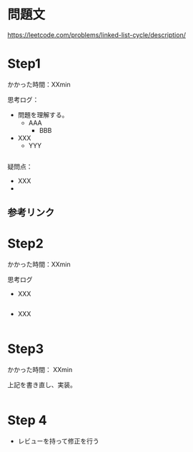 # 問題文
https://leetcode.com/problems/linked-list-cycle/description/

# Step1

かかった時間：XXmin

思考ログ：
- 問題を理解する。
  - AAA
    - BBB
- XXX
  - YYY
  
```python

```
疑問点：
- XXX
- 
参考リンク
- 
# Step2
かかった時間：XXmin

思考ログ
- XXX

```python

```

- XXX
```python

```

# Step3
かかった時間： XXmin

上記を書き直し、実装。

```python

```

# Step 4 
- レビューを持って修正を行う

```python


```
